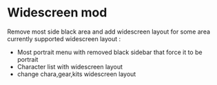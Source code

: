 # Widescreen mod
Remove most side black area and add widescreen layout for some area 
currently supported widescreen layout : 
- Most portrait menu with removed black sidebar that force it to be portrait 
- Character list with widescreen layout
- change chara,gear,kits widescreen layout
